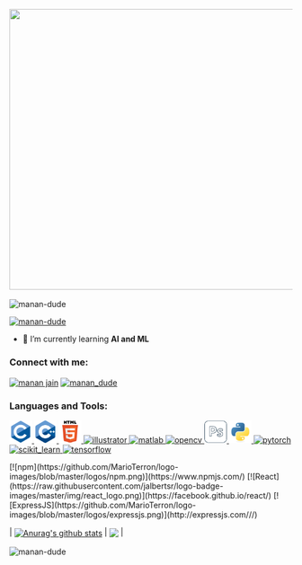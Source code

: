 
<p align ="center"><img src="https://cdn.dribbble.com/users/2092880/screenshots/10707462/media/af8ca32ec0e9a5d9f1b2fc367c3beab2.gif" width="800" height="500"/></p>





<p align="left"> <img src="https://komarev.com/ghpvc/?username=manan-dude&label=Profile%20views&color=0e75b6&style=flat" alt="manan-dude" /> </p>

<p align="left"> <a href="https://github.com/ryo-ma/github-profile-trophy"><img src="https://github-profile-trophy.vercel.app/?username=manan-dude" alt="manan-dude" /></a> </p>

- 🌱 I’m currently learning **AI and ML**



<h3 align="left">Connect with me:</h3>
<p align="left">
<a href="https://www.linkedin.com/in/manan-jain-31b99b1b6" target="blank"><img align="center" src="https://raw.githubusercontent.com/rahuldkjain/github-profile-readme-generator/master/src/images/icons/Social/linked-in-alt.svg" alt="manan jain" height="30" width="40" /></a>
<a href="https://instagram.com/manan_dude" target="blank"><img align="center" src="https://raw.githubusercontent.com/rahuldkjain/github-profile-readme-generator/master/src/images/icons/Social/instagram.svg" alt="manan_dude" height="30" width="40" /></a>
</p>

<h3 align="left">Languages and Tools:</h3>
<p align="left"> <a href="https://www.cprogramming.com/" target="_blank"> <img src="https://raw.githubusercontent.com/devicons/devicon/master/icons/c/c-original.svg" alt="c" width="40" height="40"/> </a> <a href="https://www.w3schools.com/cpp/" target="_blank"> <img src="https://raw.githubusercontent.com/devicons/devicon/master/icons/cplusplus/cplusplus-original.svg" alt="cplusplus" width="40" height="40"/> </a> <a href="https://www.w3.org/html/" target="_blank"> <img src="https://raw.githubusercontent.com/devicons/devicon/master/icons/html5/html5-original-wordmark.svg" alt="html5" width="40" height="40"/> </a> <a href="https://www.adobe.com/in/products/illustrator.html" target="_blank"> <img src="https://www.vectorlogo.zone/logos/adobe_illustrator/adobe_illustrator-icon.svg" alt="illustrator" width="40" height="40"/> </a> <a href="https://www.mathworks.com/" target="_blank"> <img src="https://upload.wikimedia.org/wikipedia/commons/2/21/Matlab_Logo.png" alt="matlab" width="40" height="40"/> </a> <a href="https://opencv.org/" target="_blank"> <img src="https://www.vectorlogo.zone/logos/opencv/opencv-icon.svg" alt="opencv" width="40" height="40"/> </a> <a href="https://www.photoshop.com/en" target="_blank"> <img src="https://raw.githubusercontent.com/devicons/devicon/master/icons/photoshop/photoshop-line.svg" alt="photoshop" width="40" height="40"/> </a> <a href="https://www.python.org" target="_blank"> <img src="https://raw.githubusercontent.com/devicons/devicon/master/icons/python/python-original.svg" alt="python" width="40" height="40"/> </a> <a href="https://pytorch.org/" target="_blank"> <img src="https://www.vectorlogo.zone/logos/pytorch/pytorch-icon.svg" alt="pytorch" width="40" height="40"/> </a> <a href="https://scikit-learn.org/" target="_blank"> <img src="https://upload.wikimedia.org/wikipedia/commons/0/05/Scikit_learn_logo_small.svg" alt="scikit_learn" width="40" height="40"/> </a> <a href="https://www.tensorflow.org" target="_blank"> <img src="https://www.vectorlogo.zone/logos/tensorflow/tensorflow-icon.svg" alt="tensorflow" width="40" height="40"/> </a> </p>
[![npm](https://github.com/MarioTerron/logo-images/blob/master/logos/npm.png)](https://www.npmjs.com/)
[![React](https://raw.githubusercontent.com/jalbertsr/logo-badge-images/master/img/react_logo.png)](https://facebook.github.io/react/)
[![ExpressJS](https://github.com/MarioTerron/logo-images/blob/master/logos/expressjs.png)](http://expressjs.com///)



| <a href="https://github.com/manan-dude/github-readme-stats"><img align="center" src="https://github-readme-stats.vercel.app/api?username=manan-dude&show_icons=true&include_all_commits=true&theme=buefy&hide_border=true" alt="Anurag's github stats" /></a> | <a href="https://github.com/manan-dude/github-readme-stats"><img align="center" src="https://github-readme-stats.vercel.app/api/top-langs/?username=manan-dude&layout=compact&theme=buefy&hide_border=true" /></a> |

<p><img align="center" src="https://github-readme-streak-stats.herokuapp.com/?user=manan-dude&" alt="manan-dude" /></p>
